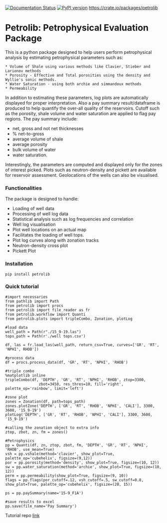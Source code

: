 [![Documentation Status](https://readthedocs.org/projects/petrolib/badge/?version=latest)](https://petrolib.readthedocs.io/en/latest/?badge=latest) [![PyPI version](https://badge.fury.io/py/petrolib.svg)](https://badge.fury.io/py/petrolib) https://crate.io/packages/petrolib
# Petrolib: Petrophysical Evaluation Package

This is a python package designed to help users perform petrophysical analysis by estimating petrophysical parameters such as:
```
* Volume of Shale using various methods like Clavier, Stieber and Larionov methods
* Porosity - Effective and Total porosities using the density and Wyllie's sonic methods.
* Water Saturation - using both archie and simmandoux methods
* Permeability
```

In addition to estimating these parameters, log plots are automatically displayed for proper interpretation. Also a pay summary result/dataframe is produced to help quantify the over-all quality of the reservoirs. Cutoff such as the porosity, shale volume and water saturation are applied to flag pay regions. The pay summary include:

* net, gross and not net thicknesses
* % net-to-gross 
* average volume of shale
* average porosity
* bulk volume of water
* water saturation.

Interestingly, the parameters are computed and displayed only for the zones of interest picked. Plots such as neutron-density and pickett are available for reservoir assessment. Geolocations of the wells can also be visualised.

### Functionalities

The package is designed to handle:

* Loading of well data
* Processing of well log data
* Statistical analysis such as log frequencies and correlation
* Well log visualisation 
* Plot well locations on an actual map
* Facilitates the loading of well tops.
* Plot log curves along with zonation tracks
* Neutron-density cross plot
* Pickett Plot

### Installation

```
pip install petrolib
```


### Quick tutorial
```
#import necessaries
from pathlib import Path
from petrolib import procs
from petrolib import file_reader as fr
from petrolib.workflow import Quanti
from petrolib.plots import tripleCombo, Zonation, plotLog

#load data
well_path = Path(r"./15_9-19.las")
tops_path = Path(r'./well tops.csv')

df, las = fr.load_las(well_path, return_csv=True, curves=['GR', 'RT', 'NPHI', RHOB'])

#process data
df = procs.process_data(df, 'GR', 'RT', 'NPHI', 'RHOB')

#triple combo
%matplotlib inline
tripleCombo(df, 'DEPTH', 'GR', 'RT', 'NPHI', 'RHOB', ztop=3300,
               zbot=3450, res_thres=10, fill='right', palette_op='rainbow', limit='left')
               
#zone plot
zones = Zonation(df, path=tops_path)
zones.plotZone('DEPTH', ['GR', 'RT', 'RHOB', 'NPHI', 'CALI'], 3300, 3600, '15_9-19')
plotLog('DEPTH', ['GR', 'RT', 'RHOB', 'NPHI', 'CALI'], 3300, 3600, '15_9-19')

#calling the zonation object to extra info
ztop, zbot, zn, fm = zones()

#Petrophysics
pp = Quanti(df, zn, ztop, zbot, fm, 'DEPTH', 'GR', 'RT', 'NPHI', 'RHOB', use_mean=True)
vsh = pp.vshale(method='clavier', show_plot=True, palette_op='cubehelix', figsize=(9,12))
por = pp.porosity(method='density', show_plot=True, figsize=(10, 12))
sw = pp.water_saturation(method='archie', show_plot=True, figsize=(10, 12))
perm = pp.permeability(show_plot=True, figsize=(9, 10))
flags = pp.flags(por_cutoff=.12, vsh_cutoff=.5, sw_cutoff=0.8, show_plot=True, palette_op='cubehelix', figsize=(20, 15))

ps = pp.paySummary(name='15-9_F1A')

#save results to excel
pp.save(file_name='Pay Summary')
```

Tutorial repo [link](https://github.com/joshua-atolagbe/tutorials)

